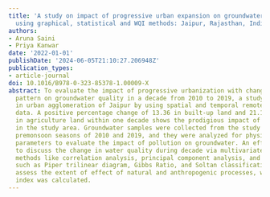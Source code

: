 ```yaml
---
title: 'A study on impact of progressive urban expansion on groundwater quality by
  using graphical, statistical and WQI methods: Jaipur, Rajasthan, India'
authors:
- Aruna Saini
- Priya Kanwar
date: '2022-01-01'
publishDate: '2024-06-05T21:10:27.206948Z'
publication_types:
- article-journal
doi: 10.1016/B978-0-323-85378-1.00009-X
abstract: To evaluate the impact of progressive urbanization with change in land use
  pattern on groundwater quality in a decade from 2010 to 2019, a study was attempted
  in urban agglomeration of Jaipur by using spatial and temporal remote sensing satellite
  data. A positive percentage change of 13.36 in built-up land and 21.17% decline
  in agriculture land within one decade shows the prodigious impact of urbanization
  in the study area. Groundwater samples were collected from the study area during
  premonsoon seasons of 2010 and 2019, and they were analyzed for physicochemical
  parameters to evaluate the impact of pollution on groundwater. An effort was made
  to discuss the change in water quality during decade via multivariate statistical
  methods like correlation analysis, principal component analysis, and graphical methods
  such as Piper trilinear diagram, Gibbs Ratio, and Soltan classification. To further
  assess the extent of effect of natural and anthropogenic processes, water quality
  index was calculated.
---
```

